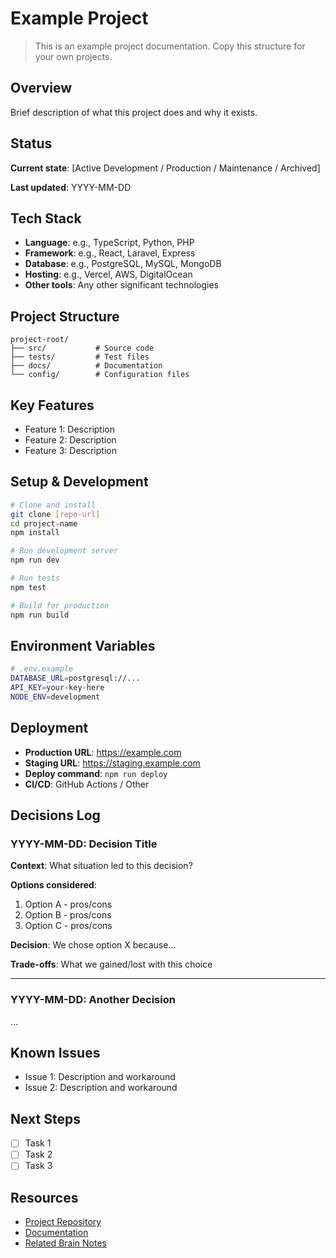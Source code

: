 # Example Project

> This is an example project documentation. Copy this structure for your own projects.

## Overview

Brief description of what this project does and why it exists.

## Status

**Current state**: [Active Development / Production / Maintenance / Archived]

**Last updated**: YYYY-MM-DD

## Tech Stack

- **Language**: e.g., TypeScript, Python, PHP
- **Framework**: e.g., React, Laravel, Express
- **Database**: e.g., PostgreSQL, MySQL, MongoDB
- **Hosting**: e.g., Vercel, AWS, DigitalOcean
- **Other tools**: Any other significant technologies

## Project Structure

```
project-root/
├── src/           # Source code
├── tests/         # Test files
├── docs/          # Documentation
└── config/        # Configuration files
```

## Key Features

- Feature 1: Description
- Feature 2: Description
- Feature 3: Description

## Setup & Development

```bash
# Clone and install
git clone [repo-url]
cd project-name
npm install

# Run development server
npm run dev

# Run tests
npm test

# Build for production
npm run build
```

## Environment Variables

```bash
# .env.example
DATABASE_URL=postgresql://...
API_KEY=your-key-here
NODE_ENV=development
```

## Deployment

- **Production URL**: https://example.com
- **Staging URL**: https://staging.example.com
- **Deploy command**: `npm run deploy`
- **CI/CD**: GitHub Actions / Other

## Decisions Log

### YYYY-MM-DD: Decision Title

**Context**: What situation led to this decision?

**Options considered**:
1. Option A - pros/cons
2. Option B - pros/cons
3. Option C - pros/cons

**Decision**: We chose option X because...

**Trade-offs**: What we gained/lost with this choice

---

### YYYY-MM-DD: Another Decision

...

## Known Issues

- Issue 1: Description and workaround
- Issue 2: Description and workaround

## Next Steps

- [ ] Task 1
- [ ] Task 2
- [ ] Task 3

## Resources

- [Project Repository](https://github.com/username/project)
- [Documentation](https://docs.example.com)
- [Related Brain Notes](../diary/YYYY/YYYY-MM-DD-diary.md)
